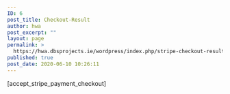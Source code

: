 ```yaml
---
ID: 6
post_title: Checkout-Result
author: hwa
post_excerpt: ""
layout: page
permalink: >
  https://hwa.dbsprojects.ie/wordpress/index.php/stripe-checkout-result/
published: true
post_date: 2020-06-10 10:26:11
---
```

[accept_stripe_payment_checkout]